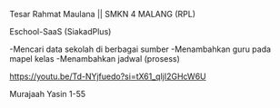 
Tesar Rahmat Maulana || SMKN 4 MALANG (RPL) 

Eschool-SaaS (SiakadPlus)

  -Mencari data sekolah di berbagai sumber 
  -Menambahkan guru pada mapel kelas
  -Menambahkan jadwal (prosess)

https://youtu.be/Td-NYjfuedo?si=tX61_qljI2GHcW6U

Murajaah Yasin 1-55